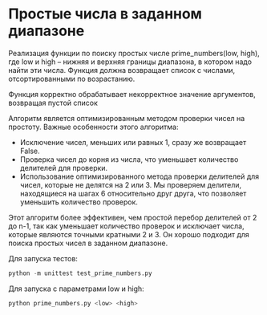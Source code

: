 # Простые числа в заданном диапазоне

Реализация функции по поиску простых числе prime_numbers(low, high), где low и high – нижняя и верхняя границы диапазона, в котором надо найти эти числа. Функция должна возвращает список с числами, отсортированными по возрастанию.

Функция корректно обрабатывает некорректное значение аргументов, возвращая пустой список

Алгоритм является оптимизированным методом проверки чисел на простоту. Важные особенности этого алгоритма:

* Исключение чисел, меньших или равных 1, сразу же возвращает False.
* Проверка чисел до корня из числа, что уменьшает количество делителей для проверки.
* Использование оптимизированного метода проверки делителей для чисел, которые не делятся на 2 или 3. Мы проверяем делители, находящиеся на шагах 6 относительно друг друга, что позволяет уменьшить количество проверок.

Этот алгоритм более эффективен, чем простой перебор делителей от 2 до n-1, так как уменьшает количество проверок и исключает числа, которые являются точными кратными 2 и 3. Он хорошо подходит для поиска простых чисел в заданном диапазоне.

Для запуска тестов:

```python
python -m unittest test_prime_numbers.py
```

Для запуска с параметрами low и high:

```python
python prime_numbers.py <low> <high>
```

